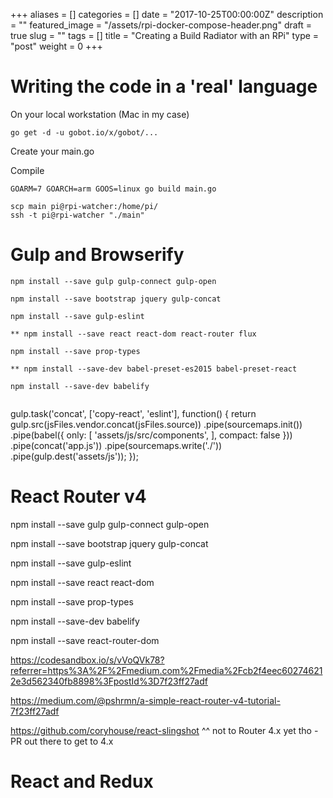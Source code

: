 +++
aliases      = []
categories   = []
date         = "2017-10-25T00:00:00Z"
description  = ""
featured_image = "/assets/rpi-docker-compose-header.png"
draft        = true
slug         = ""
tags         = []
title        = "Creating a Build Radiator with an RPi"
type         = "post"
weight       = 0
+++

# Writing the code in a 'real' language

On your local workstation (Mac in my case)

```
go get -d -u gobot.io/x/gobot/...
```

Create your main.go 

Compile 

```
GOARM=7 GOARCH=arm GOOS=linux go build main.go
```

```
scp main pi@rpi-watcher:/home/pi/
ssh -t pi@rpi-watcher "./main"
```


# Gulp and Browserify 

```
npm install --save gulp gulp-connect gulp-open

npm install --save bootstrap jquery gulp-concat

npm install --save gulp-eslint

** npm install --save react react-dom react-router flux

npm install --save prop-types

** npm install --save-dev babel-preset-es2015 babel-preset-react

npm install --save-dev babelify


```


gulp.task('concat', ['copy-react', 'eslint'], function() {
  return gulp.src(jsFiles.vendor.concat(jsFiles.source))
    .pipe(sourcemaps.init())
    .pipe(babel({
      only: [
        'assets/js/src/components',
      ],
      compact: false
    }))
    .pipe(concat('app.js'))
    .pipe(sourcemaps.write('./'))
    .pipe(gulp.dest('assets/js'));
});

# React Router v4

npm install --save gulp gulp-connect gulp-open

npm install --save bootstrap jquery gulp-concat

npm install --save gulp-eslint

npm install --save react react-dom

npm install --save prop-types

npm install --save-dev babelify

npm install --save react-router-dom


https://codesandbox.io/s/vVoQVk78?referrer=https%3A%2F%2Fmedium.com%2Fmedia%2Fcb2f4eec602746212e3d562340fb8898%3FpostId%3D7f23ff27adf

https://medium.com/@pshrmn/a-simple-react-router-v4-tutorial-7f23ff27adf



https://github.com/coryhouse/react-slingshot
^^ not to Router 4.x yet tho - PR out there to get to 4.x

# React and Redux 

```

```